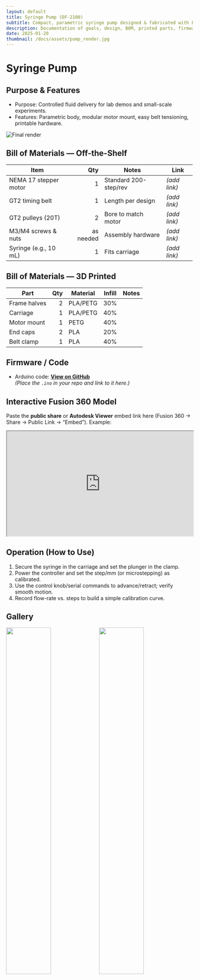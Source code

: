 ```yaml
---
layout: default
title: Syringe Pump (DF-2100)
subtitle: Compact, parametric syringe pump designed & fabricated with Fusion 360 + Arduino control
description: Documentation of goals, design, BOM, printed parts, firmware link, interactive model, and operation notes.
date: 2025-01-20
thumbnail: /docs/assets/pump_render.jpg
---
```


# Syringe Pump

## Purpose & Features
- Purpose: Controlled fluid delivery for lab demos and small-scale experiments.  
- Features: Parametric body, modular motor mount, easy belt tensioning, printable hardware.

![Final render](/docs/assets/pump_render.jpg)

## Bill of Materials — Off-the-Shelf
| Item | Qty | Notes | Link |
|---|---:|---|---|
| NEMA 17 stepper motor | 1 | Standard 200-step/rev | *(add link)* |
| GT2 timing belt | 1 | Length per design | *(add link)* |
| GT2 pulleys (20T) | 2 | Bore to match motor | *(add link)* |
| M3/M4 screws & nuts | as needed | Assembly hardware | *(add link)* |
| Syringe (e.g., 10 mL) | 1 | Fits carriage | *(add link)* |

## Bill of Materials — 3D Printed
| Part | Qty | Material | Infill | Notes |
|---|---:|---|---|---|
| Frame halves | 2 | PLA/PETG | 30% | |
| Carriage | 1 | PLA/PETG | 40% | |
| Motor mount | 1 | PETG | 40% | |
| End caps | 2 | PLA | 20% | |
| Belt clamp | 1 | PLA | 40% | |

## Firmware / Code
- Arduino code: **[View on GitHub](/path/to/your/arduino/code/folder/)**  
  *(Place the `.ino` in your repo and link to it here.)*

## Interactive Fusion 360 Model
Paste the **public share** or **Autodesk Viewer** embed link here (Fusion 360 → Share → Public Link → “Embed”). Example:

<div style="aspect-ratio:16/9;">
<iframe 
  src="https://viewer.autodesk.com/embedded.html?urn=YOUR_MODEL_URN" 
  width="100%" height="100%" allowfullscreen>
</iframe>
</div>

## Operation (How to Use)
1. Secure the syringe in the carriage and set the plunger in the clamp.  
2. Power the controller and set the step/mm (or microstepping) as calibrated.  
3. Use the control knob/serial commands to advance/retract; verify smooth motion.  
4. Record flow-rate vs. steps to build a simple calibration curve.

## Gallery
<img src="/docs/assets/gallery/img1.jpg" width="49%"> <img src="/docs/assets/gallery/img2.jpg" width="49%">
